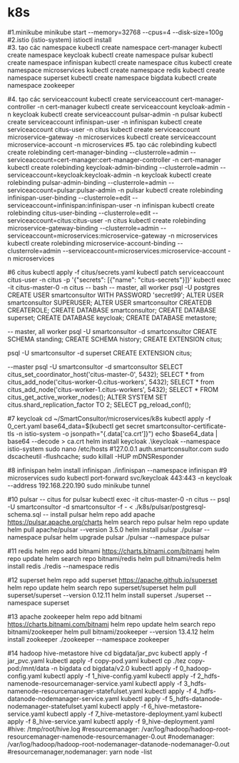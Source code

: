 # k8s
#1.minikube
minikube start --memory=32768 --cpus=4 --disk-size=100g
#2.istio (istio-system)
istioctl install  
#3. tạo các namespace
kubectl create namespace cert-manager
kubectl create namespace keycloak
kubectl create namespace pulsar
kubectl create namespace infinispan
kubectl create namespace citus
kubectl create namespace microservices
kubectl create namespace redis
kubectl create namespace superset
kubectl create namespace bigdata
kubectl create namespace zookeeper


#4. tạo các serviceaccount
kubectl create serviceaccount cert-manager-controller -n cert-manager
kubectl create serviceaccount keycloak-admin -n keycloak
kubectl create serviceaccount pulsar-admin -n pulsar
kubectl create serviceaccount infinispan-user -n infinispan
kubectl create serviceaccount citus-user -n citus
kubectl create serviceaccount microservice-gateway -n microservices
kubectl create serviceaccount microservice-account -n microservices
#5. tạo các rolebinding
kubectl create rolebinding cert-manager-binding --clusterrole=admin --serviceaccount=cert-manager:cert-manager-controller -n cert-manager
kubectl create rolebinding keycloak-admin-binding --clusterrole=admin --serviceaccount=keycloak:keycloak-admin -n keycloak
kubectl create rolebinding pulsar-admin-binding --clusterrole=admin --serviceaccount=pulsar:pulsar-admin -n pulsar
kubectl create rolebinding infinispan-user-binding --clusterrole=edit --serviceaccount=infinispan:infinispan-user -n infinispan
kubectl create rolebinding citus-user-binding --clusterrole=edit --serviceaccount=citus:citus-user -n citus
kubectl create rolebinding microservice-gateway-binding --clusterrole=admin --serviceaccount=microservices:microservice-gateway -n microservices
kubectl create rolebinding microservice-account-binding --clusterrole=admin --serviceaccount=microservices:microservice-account -n microservices

#6 citus
kubectl apply -f citus/secrets.yaml 
kubectl patch serviceaccount citus-user -n citus -p '{"secrets": [{"name": "citus-secrets"}]}'
kubectl exec -it citus-master-0 -n citus -- bash
-- master, all worker
psql -U postgres
CREATE USER smartconsultor WITH PASSWORD 'secret99';
ALTER USER smartconsultor SUPERUSER;
ALTER USER smartconsultor CREATEDB CREATEROLE;
CREATE DATABASE smartconsultor;
CREATE DATABASE superset;
CREATE DATABASE keycloak;
CREATE DATABASE metastore;


-- master, all worker
psql -U smartconsultor -d smartconsultor
CREATE SCHEMA standing;
CREATE SCHEMA history;
CREATE EXTENSION citus;

psql -U smartconsultor -d superset
CREATE EXTENSION citus;

--master 
psql -U smartconsultor -d smartconsultor
SELECT citus_set_coordinator_host('citus-master-0', 5432);
SELECT * from citus_add_node('citus-worker-0.citus-workers', 5432);
SELECT * from citus_add_node('citus-worker-1.citus-workers', 5432);
SELECT * FROM citus_get_active_worker_nodes();
ALTER SYSTEM SET citus.shard_replication_factor TO 2;
SELECT pg_reload_conf();

#7 keycloak
cd ~/SmartConsultor/microservices/k8s 
kubectl apply -f 0_cert.yaml 
base64_data=$(kubectl get secret smartconsultor-certificate-tls -n istio-system -o jsonpath="{.data['ca\.crt']}")
echo $base64_data | base64 --decode > ca.crt
helm install keycloak .\keycloak --namespace istio-system
sudo nano /etc/hosts #127.0.0.1 auth.smartconsultor.com
sudo dscacheutil -flushcache; sudo killall -HUP mDNSResponder

#8 infinispan
helm install infinispan ./infinispan --namespace infinispan
#9 microservices
sudo kubectl port-forward svc/keycloak 443:443 -n keycloak  --address 192.168.220.190
sudo minikube tunnel

#10 pulsar
-- citus for pulsar
kubectl exec -it citus-master-0 -n citus -- psql -U smartconsultor -d smartconsultor -f - < ./k8s/pulsar/postgresql-schema.sql
-- install pulsar
helm repo add apache https://pulsar.apache.org/charts
helm search repo pulsar
helm repo update
helm pull apache/pulsar --version 3.5.0
helm install  pulsar ./pulsar --namespace pulsar
helm upgrade pulsar ./pulsar --namespace pulsar

#11 redis
helm repo add bitnami https://charts.bitnami.com/bitnami
helm repo update
helm search repo bitnami/redis
helm pull bitnami/redis
helm install redis ./redis --namespace redis

#12 superset
helm repo add superset https://apache.github.io/superset
helm repo update
helm search repo superset/superset
helm pull superset/superset --version 0.12.11 
helm install superset ./superset --namespace superset

#13 apache zookeeper
helm repo add bitnami https://charts.bitnami.com/bitnami
helm repo update
helm search repo bitnami/zookeeper
helm pull bitnami/zookeeper --version 13.4.12 
helm install zookeeper ./zookeeper --namespace zookeeper

#14 hadoop hive-metastore hive
cd bigdata/jar_pvc
kubectl apply -f jar_pvc.yaml
kubectl apply -f copy-pod.yaml
kubectl cp ./tez copy-pod:/mnt/data  -n bigdata
cd bigdata/v2.0
kubectl apply -f 0_hadoop-config.yaml
kubectl apply -f 1_hive-config.yaml
kubectl apply -f 2_hdfs-namenode-resourcemanager-service.yaml
kubectl apply -f 3_hdfs-namenode-resourcemanager-statefulset.yaml
kubectl apply -f 4_hdfs-datanode-nodemanager-service.yaml
kubectl apply -f 5_hdfs-datanode-nodemanager-statefulset.yaml
kubectl apply -f 6_hive-metastore-service.yaml
kubectl apply -f 7_hive-metastore-deployment.yaml
kubectl apply -f 8_hive-service.yaml
kubectl apply -f 9_hive-deployment.yaml
#hive: /tmp/root/hive.log
#resourcemanager: /var/log/hadoop/hadoop-root-resourcemanager-namenode-resourcemanager-0.out 
#nodemanager: /var/log/hadoop/hadoop-root-nodemanager-datanode-nodemanager-0.out 
#resourcemanager,nodemanager: yarn node -list




  


